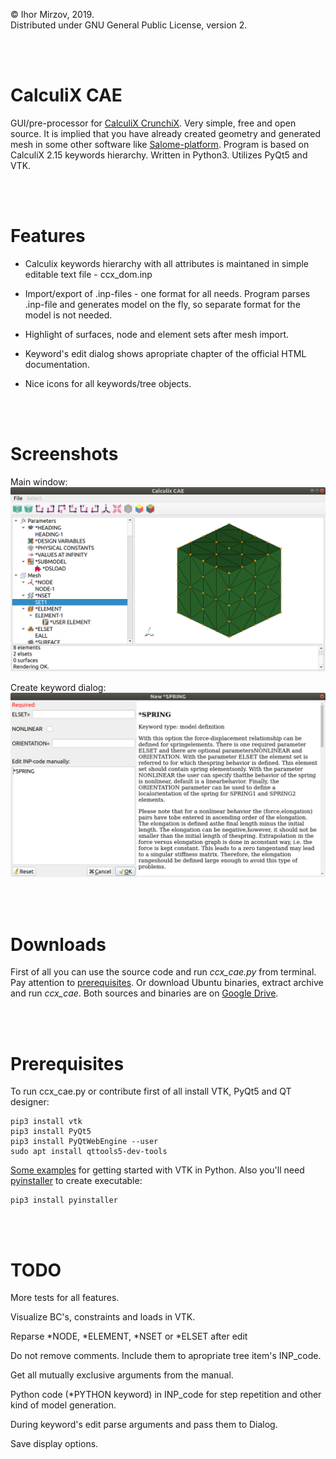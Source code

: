 © Ihor Mirzov, 2019.  
Distributed under GNU General Public License, version 2.

<br/><br/>



# CalculiX CAE

GUI/pre-processor for [CalculiX CrunchiX](http://dhondt.de/). Very simple, free and open source. It is implied that you have already created geometry and generated mesh in some other software like [Salome-platform](https://www.salome-platform.org/). Program is based on CalculiX 2.15 keywords hierarchy. Written in Python3. Utilizes PyQt5 and VTK.

<br/><br/>



# Features

- Calculix keywords hierarchy with all attributes is maintaned in simple editable text file - ccx_dom.inp

- Import/export of .inp-files - one format for all needs. Program parses .inp-file and generates model on the fly, so separate format for the model is not needed.

- Highlight of surfaces, node and element sets after mesh import.

- Keyword's edit dialog shows apropriate chapter of the official HTML documentation.

- Nice icons for all keywords/tree objects.

<br/><br/>



# Screenshots

Main window:
![Main window](img_main.png "Main window")

Create keyword dialog:
![Create keyword dialog](img_dialog.png "Create keyword dialog")

<br/><br/>



# Downloads

First of all you can use the source code and run *ccx_cae.py* from terminal. Pay attention to [prerequisites](#prerequisites). Or download Ubuntu binaries, extract archive and run *ccx_cae*. Both sources and binaries are on [Google Drive](https://drive.google.com/drive/folders/1rrnOfIcu9gZ42I-r5-pVQMWRTp9Pp3IW).

<br/><br/>



# Prerequisites

To run ccx_cae.py or contribute first of all install VTK, PyQt5 and QT designer:

    pip3 install vtk
    pip3 install PyQt5
    pip3 install PyQtWebEngine --user
    sudo apt install qttools5-dev-tools

[Some examples](https://lorensen.github.io/VTKExamples/site/Python/) for getting started with VTK in Python. Also you'll need [pyinstaller](https://www.pyinstaller.org/) to create executable:

    pip3 install pyinstaller

<br/><br/>



# TODO

More tests for all features.

Visualize BC's, constraints and loads in VTK.

Reparse *NODE, *ELEMENT, *NSET or *ELSET after edit 

Do not remove comments. Include them to apropriate tree item's INP_code.

Get all mutually exclusive arguments from the manual.

Python code (*PYTHON keyword) in INP_code for step repetition and other kind of model generation.

During keyword's edit parse arguments and pass them to Dialog.

Save display options.



<!--
Import mesh from FRD, VTK, VTU:  
https://lorensen.github.io/VTKExamples/site/Python/IO/ReadUnstructuredGrid/  
https://lorensen.github.io/VTKExamples/site/Python/IO/ReadLegacyUnstructuredGrid/

DistanceBetweenPoints:  
https://lorensen.github.io/VTKExamples/site/Python/SimpleOperations/DistanceBetweenPoints/

Screenshot:  
https://lorensen.github.io/VTKExamples/site/Python/Utilities/Screenshot/

Text actor for displaying model info:  
https://lorensen.github.io/VTKExamples/site/Python/GeometricObjects/TextActor/
-->